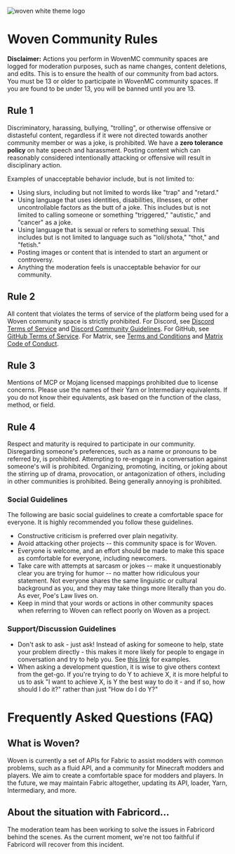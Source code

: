 ![woven white theme logo](https://cdn.discordapp.com/attachments/754729493347827734/754864779524309012/light-title.png)
# Woven Community Rules

**Disclaimer:** Actions you perform in WovenMC community spaces are logged for moderation purposes, such as name changes, content deletions, and edits. This is to ensure the health of our community from bad actors.  
You must be 13 or older to participate in WovenMC community spaces. If you are found to be under 13, you will be banned until you are 13.

## Rule 1  
Discriminatory, harassing, bullying, "trolling", or otherwise offensive or distasteful content, regardless if it were not directed towards another community member or was a joke, is prohibited. We have a **zero tolerance policy** on hate speech and harassment. Posting content which can reasonably considered intentionally attacking or offensive will result in disciplinary action.

Examples of unacceptable behavior include, but is not limited to:
- Using slurs, including but not limited to words like "trap" and "retard."
- Using language that uses identities, disabilities, illnesses, or other uncontrollable factors as the butt of a joke. This includes but is not limited to calling someone or something "triggered," "autistic," and "cancer" as a joke.
- Using language that is sexual or refers to something sexual. This includes but is not limited to language such as "loli/shota," "thot," and "fetish."
- Posting images or content that is intended to start an argument or controversy.
- Anything the moderation feels is unacceptable behavior for our community.

## Rule 2
All content that violates the terms of service of the platform being used for a Woven community space is strictly prohibited. For Discord, see [Discord Terms of Service](https://discord.com/terms) and [Discord Community Guidelines](https://discord.com/guidelines). For GitHub, see [GitHub Terms of Service](https://docs.github.com/en/github/site-policy/github-terms-of-service). For Matrix, see [Terms and Conditions](https://www.matrix.org/legal/terms-and-conditions) and [Matrix Code of Conduct](https://www.matrix.org/legal/code-of-conduct).

## Rule 3
Mentions of MCP or Mojang licensed mappings prohibited due to license concerns. Please use the names of their Yarn or Intermediary equivalents. If you do not know their equivalents, ask based on the function of the class, method, or field.

## Rule 4
Respect and maturity is required to participate in our community. Disregarding someone's preferences, such as a name or pronouns to be referred by, is prohibited. Attempting to re-engage in a conversation against someone's will is prohibited. Organizing, promoting, inciting, or joking about the stirring up of drama, provocation, or antagonization of others, including in other communities is prohibited. Being generally annoying is prohibited.

### Social Guidelines
The following are basic social guidelines to create a comfortable space for everyone. It is highly recommended you follow these guidelines.
- Constructive criticism is preferred over plain negativity.
- Avoid attacking other projects -- this community space is for Woven.
- Everyone is welcome, and an effort should be made to make this space as comfortable for everyone, including newcomers.
- Take care with attempts at sarcasm or jokes -- make it unquestionably clear you are trying for humor -- no matter how ridiculous your statement. Not everyone shares the same linguistic or cultural background as you, and they may take things more literally than you do. As ever, Poe's Law lives on.
- Keep in mind that your words or actions in other community spaces when referring to Woven can reflect poorly on Woven as a project. 

### Support/Discussion Guidelines
- Don't ask to ask - just ask! Instead of asking for someone to help, state your problem directly - this makes it more likely for people to engage in conversation and try to help you. See [this link](http://sol.gfxile.net/dontask.html) for examples.
- When asking a development question, it is wise to give others context from the get-go. If you're trying to do Y to achieve X, it is more helpful to us to ask "I want to achieve X, is Y the best way to do it - and if so, how should I do it?" rather than just "How do I do Y?"

# Frequently Asked Questions (FAQ)

## What is Woven?
Woven is currently a set of APIs for Fabric to assist modders with common problems, such as a fluid API, and a community for Minecraft modders and players. We aim to create a comfortable space for modders and players. In the future, we may maintain Fabric altogether, updating its API, loader, Yarn, Intermediary, and more.

## About the situation with Fabricord...
The moderation team has been working to solve the issues in Fabricord behind the scenes. As the current moment, we're not too faithful if Fabricord will recover from this incident. 

